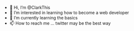- 👋 Hi, I’m @ClarkThis
- 👀 I’m interested in learning how to become a web developer
- 🌱 I’m currently learning the basics
- 📫 How to reach me ... twitter may be the best way

<!---
ClarkThis/ClarkThis is a ✨ special ✨ repository because its `README.md` (this file) appears on your GitHub profile.
You can click the Preview link to take a look at your changes.
--->
